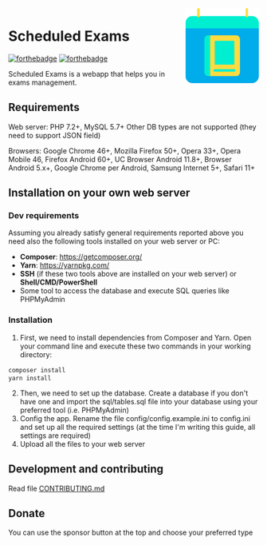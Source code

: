 <img src="app/assets/img/logo.svg" width="150" align="right" alt="Scheduled Exams">

# Scheduled Exams
<!--[![GitHub license](https://img.shields.io/github/license/maicol07/scheduled_exams.svg)](https://github.com/maicol07/scheduled_exams/blob/master/LICENSE)
[![Inline docs](http://inch-ci.org/github/maicol07/scheduled_exams.svg?branch=master)](http://inch-ci.org/github/maicol07/scheduled_exams)
[![HitCount](http://hits.dwyl.io/maicol07/scheduled_exams.svg)](http://hits.dwyl.io/maicol07/scheduled_exams)
[![contributions welcome](https://img.shields.io/badge/contributions-welcome-brightgreen.svg?style=flat)](https://github.com/maicol07/scheduled_exams/issues)
[![GitHub release](https://img.shields.io/github/release/maicol07/scheduled_exams/all.svg)](https://github.com/maicol07/scheduled_exams/releases/)
[![Downloads](https://img.shields.io/github/downloads/maicol07/scheduled_exams/total.svg)](https://github.com/maicol07/scheduled_exams/releases/)-->

[![forthebadge](https://forthebadge.com/images/badges/uses-html.svg)](https://forthebadge.com)
[![forthebadge](https://forthebadge.com/images/badges/built-with-love.svg)](https://forthebadge.com)

Scheduled Exams is a webapp that helps you in exams management.

## Requirements
Web server: PHP 7.2+, MySQL 5.7+
Other DB types are not supported (they need to support JSON field)

Browsers: Google Chrome 46+, Mozilla Firefox 50+, Opera 33+, Opera Mobile 46, Firefox Android 60+, UC Browser Android 11.8+, Browser Android 5.x+, Google Chrome per Android, Samsung Internet 5+, Safari 11+

## Installation on your own web server
### Dev requirements
Assuming you already satisfy general requirements reported above you need also the following tools installed on your web server or PC:
- **Composer**: <https://getcomposer.org/>
- **Yarn**: <https://yarnpkg.com/>
- **SSH** (if these two tools above are installed on your web server) or **Shell/CMD/PowerShell**
- Some tool to access the database and execute SQL queries like PHPMyAdmin

### Installation
1. First, we need to install dependencies from Composer and Yarn. Open your command line and execute these two commands in your working directory:
```
composer install
yarn install
```

2. Then, we need to set up the database. Create a database if you don't have one and import the sql/tables.sql file into your database using your preferred tool (i.e. PHPMyAdmin)
3. Config the app. Rename the file config/config.example.ini to config.ini and set up all the required settings (at the time I'm writing this guide, all settings are required)
4. Upload all the files to your web server

## Development and contributing
Read file [CONTRIBUTING.md](CONTRIBUTING.md)

## Donate
You can use the sponsor button at the top and choose your preferred type